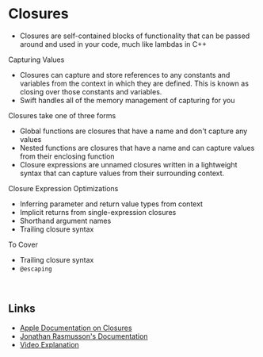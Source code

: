 # Closures


- Closures are self-contained blocks of functionality that can be passed around and used in your code, much like lambdas in C++

Capturing Values

* Closures can capture and store references to any constants and variables from the context in which they are defined. This is known as closing over those constants and variables.
* Swift handles all of the memory management of capturing for you

Closures take one of three forms

* Global functions are closures that have a name and don't capture any values
* Nested functions are closures that have a name and can capture values from their enclosing function
* Closure expressions are unnamed closures written in a lightweight syntax that can capture values from their surrounding context.

Closure Expression Optimizations

* Inferring parameter and return value types from context
* Implicit returns from single-expression closures
* Shorthand argument names
* Trailing closure syntax

To Cover
* Trailing closure syntax
* `@escaping`

<br/>

## Links

* [Apple Documentation on Closures](https://docs.swift.org/swift-book/documentation/the-swift-programming-language/closures)
* [Jonathan Rasmusson's Documentation](https://github.com/jrasmusson/level-up-swift/tree/master/4-closures)
* [Video Explanation](https://www.youtube.com/watch?v=ND44vQ5iJyc&ab_channel=SeanAllen)